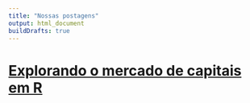```yaml
---
title: "Nossas postagens"
output: html_document
buildDrafts: true
---
```


# [Explorando o mercado de capitais em R](/2025/01/01/explorando-o-mercado-de-capitais-em-r/)
